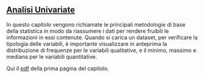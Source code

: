 ## [Analisi Univariate](https://github.com/UniprJRC/DSwithMATLAB/tree/main/matlabfiles/capUnivariate/Pagina1AnalisiUnivariate.pdf) ##

In questo capitolo vengono richiamate le principali metodologie di base
della statistica in modo da riassumere i dati per rendere fruibili le informazioni
in essi contenute. Quando si carica un dataset, per verificare la tipologia delle
variabili, è importante visualizzare in anteprima la distribuzione di frequenze
per le variabili qualitative, e il minimo, massimo e mediana per le variabili
quantitative.

Qui il [pdf](https://github.com/UniprJRC/DSwithMATLAB/tree/main/matlabfiles/capUnivariate/Pagina1AnalisiUnivariate.pdf) della prima pagina del capitolo.

